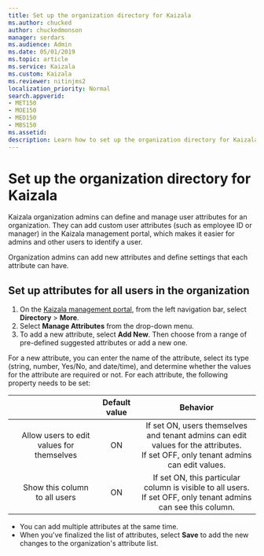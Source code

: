 ```yaml
---
title: Set up the organization directory for Kaizala
ms.author: chucked
author: chuckedmonson
manager: serdars
ms.audience: Admin
ms.date: 05/01/2019
ms.topic: article
ms.service: Kaizala
ms.custom: Kaizala
ms.reviewer: nitinjms2
localization_priority: Normal
search.appverid:
- MET150
- MOE150
- MED150
- MBS150
ms.assetid: 
description: Learn how to set up the organization directory for Kaizala.
---
```

# Set up the organization directory for Kaizala

Kaizala organization admins can define and manage user attributes for an organization. They can add custom user attributes (such as employee ID or manager) in the Kaizala management portal, which makes it easier for admins and other users to identify a user.

Organization admins can add new attributes and define settings that each attribute can have.
  
## Set up attributes for all users in the organization

1. On the [Kaizala management portal](https://manage.kaiza.la), from the left navigation bar, select **Directory** > **More**.
2. Select **Manage Attributes** from the drop-down menu. 
3. To add a new attribute, select **Add New**. Then choose from a range of pre-defined suggested attributes or add a new one. 
    
For a new attribute, you can enter the name of the attribute, select its type (string, number, Yes/No, and date/time), and determine whether the values for the attribute are required or not. For each attribute, the following property needs to be set:
 
 | | | Default value | Behavior|
 |:--:  |:------------:|:------:|:-------:|
    | Allow users to edit values for themselves | ON | If set ON, users themselves and tenant admins can edit values for the attributes. <br>If set OFF, only tenant admins can edit values. |
    | Show this column to all users | ON | If set ON, this particular column is visible to all users. <br>If set OFF, only tenant admins can see this column. ||
    
  - You can add multiple attributes at the same time.
  - When you've finalized the list of attributes, select **Save** to add the new changes to the organization's attribute list.
